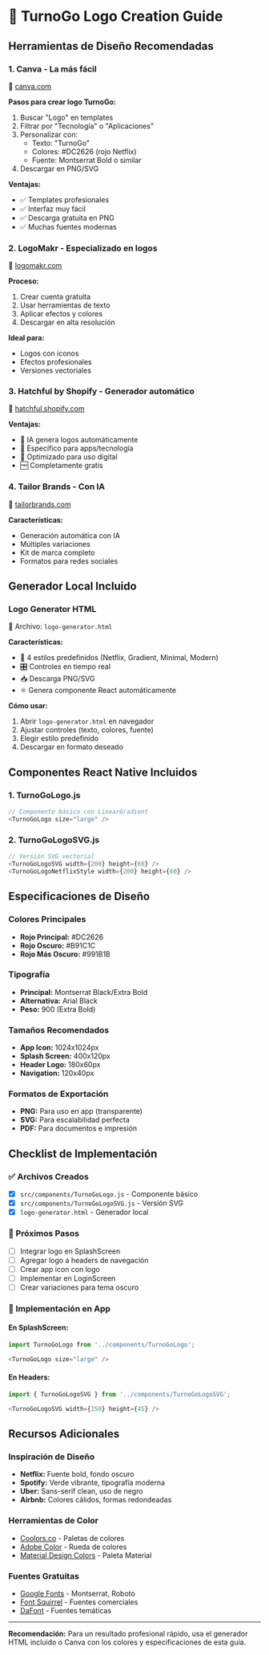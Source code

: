 # 🎨 TurnoGo Logo Creation Guide

## Herramientas de Diseño Recomendadas

### 1. **Canva** - La más fácil
🔗 [canva.com](https://canva.com)

**Pasos para crear logo TurnoGo:**
1. Buscar "Logo" en templates
2. Filtrar por "Tecnología" o "Aplicaciones"
3. Personalizar con:
   - Texto: "TurnoGo"
   - Colores: #DC2626 (rojo Netflix)
   - Fuente: Montserrat Bold o similar
4. Descargar en PNG/SVG

**Ventajas:**
- ✅ Templates profesionales
- ✅ Interfaz muy fácil
- ✅ Descarga gratuita en PNG
- ✅ Muchas fuentes modernas

### 2. **LogoMakr** - Especializado en logos
🔗 [logomakr.com](https://logomakr.com)

**Proceso:**
1. Crear cuenta gratuita
2. Usar herramientas de texto
3. Aplicar efectos y colores
4. Descargar en alta resolución

**Ideal para:**
- Logos con iconos
- Efectos profesionales
- Versiones vectoriales

### 3. **Hatchful by Shopify** - Generador automático
🔗 [hatchful.shopify.com](https://hatchful.shopify.com)

**Ventajas:**
- 🤖 IA genera logos automáticamente
- 🎯 Específico para apps/tecnología
- 📱 Optimizado para uso digital
- 🆓 Completamente gratis

### 4. **Tailor Brands** - Con IA
🔗 [tailorbrands.com](https://tailorbrands.com)

**Características:**
- Generación automática con IA
- Múltiples variaciones
- Kit de marca completo
- Formatos para redes sociales

## Generador Local Incluido

### Logo Generator HTML
📁 Archivo: `logo-generator.html`

**Características:**
- 🎨 4 estilos predefinidos (Netflix, Gradient, Minimal, Modern)
- 🎛️ Controles en tiempo real
- 📥 Descarga PNG/SVG
- ⚛️ Genera componente React automáticamente

**Cómo usar:**
1. Abrir `logo-generator.html` en navegador
2. Ajustar controles (texto, colores, fuente)
3. Elegir estilo predefinido
4. Descargar en formato deseado

## Componentes React Native Incluidos

### 1. TurnoGoLogo.js
```javascript
// Componente básico con LinearGradient
<TurnoGoLogo size="large" />
```

### 2. TurnoGoLogoSVG.js
```javascript
// Versión SVG vectorial
<TurnoGoLogoSVG width={200} height={60} />
<TurnoGoLogoNetflixStyle width={200} height={60} />
```

## Especificaciones de Diseño

### Colores Principales
- **Rojo Principal:** #DC2626
- **Rojo Oscuro:** #B91C1C
- **Rojo Más Oscuro:** #991B1B

### Tipografía
- **Principal:** Montserrat Black/Extra Bold
- **Alternativa:** Arial Black
- **Peso:** 900 (Extra Bold)

### Tamaños Recomendados
- **App Icon:** 1024x1024px
- **Splash Screen:** 400x120px
- **Header Logo:** 180x60px
- **Navigation:** 120x40px

### Formatos de Exportación
- **PNG:** Para uso en app (transparente)
- **SVG:** Para escalabilidad perfecta
- **PDF:** Para documentos e impresión

## Checklist de Implementación

### ✅ Archivos Creados
- [x] `src/components/TurnoGoLogo.js` - Componente básico
- [x] `src/components/TurnoGoLogoSVG.js` - Versión SVG
- [x] `logo-generator.html` - Generador local

### 🔄 Próximos Pasos
- [ ] Integrar logo en SplashScreen
- [ ] Agregar logo a headers de navegación
- [ ] Crear app icon con logo
- [ ] Implementar en LoginScreen
- [ ] Crear variaciones para tema oscuro

### 📱 Implementación en App

#### En SplashScreen:
```javascript
import TurnoGoLogo from '../components/TurnoGoLogo';

<TurnoGoLogo size="large" />
```

#### En Headers:
```javascript
import { TurnoGoLogoSVG } from '../components/TurnoGoLogoSVG';

<TurnoGoLogoSVG width={150} height={45} />
```

## Recursos Adicionales

### Inspiración de Diseño
- **Netflix:** Fuente bold, fondo oscuro
- **Spotify:** Verde vibrante, tipografía moderna
- **Uber:** Sans-serif clean, uso de negro
- **Airbnb:** Colores cálidos, formas redondeadas

### Herramientas de Color
- [Coolors.co](https://coolors.co) - Paletas de colores
- [Adobe Color](https://color.adobe.com) - Rueda de colores
- [Material Design Colors](https://materialui.co/colors/) - Paleta Material

### Fuentes Gratuitas
- [Google Fonts](https://fonts.google.com) - Montserrat, Roboto
- [Font Squirrel](https://fontsquirrel.com) - Fuentes comerciales
- [DaFont](https://dafont.com) - Fuentes temáticas

---

**Recomendación:** Para un resultado profesional rápido, usa el generador HTML incluido o Canva con los colores y especificaciones de esta guía.
